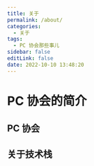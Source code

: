 ```yaml
---
title: 关于
permalink: /about/
categories: 
  - 关于
tags: 
  - PC 协会那些事儿
sidebar: false
editLink: false
date: 2022-10-10 13:48:20
---
```


# PC 协会的简介

## PC 协会

## 关于技术栈
